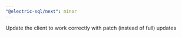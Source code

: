 ```yaml
---
"@electric-sql/next": minor
---
```


Update the client to work correctly with patch (instead of full) updates
